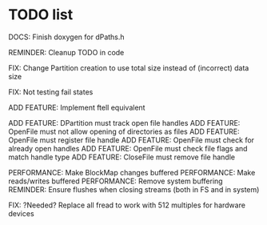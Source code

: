 # TODO list

DOCS: Finish doxygen for dPaths.h

REMINDER: Cleanup TODO in code

FIX: Change Partition creation to use total size instead of (incorrect) data size

FIX: Not testing fail states

ADD FEATURE: Implement ftell equivalent

ADD FEATURE: DPartition must track open file handles
ADD FEATURE: OpenFile must not allow opening of directories as files
ADD FEATURE: OpenFile must register file handle
ADD FEATURE: OpenFile must check for already open handles
ADD FEATURE: OpenFile must check file flags and match handle type
ADD FEATURE: CloseFile must remove file handle

PERFORMANCE: Make BlockMap changes buffered
PERFORMANCE: Make reads/writes buffered
PERFORMANCE: Remove system buffering
REMINDER: Ensure flushes when closing streams (both in FS and in system)

FIX: ?Needed? Replace all fread to work with 512 multiples for hardware devices
